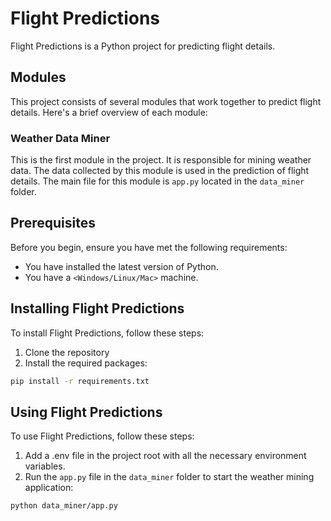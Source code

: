 # Flight Predictions

Flight Predictions is a Python project for predicting flight details.

## Modules

This project consists of several modules that work together to predict flight details. Here's a brief overview of each module:

### Weather Data Miner

This is the first module in the project. It is responsible for mining weather data. The data collected by this module is used in the prediction of flight details. The main file for this module is `app.py` located in the `data_miner` folder.


## Prerequisites

Before you begin, ensure you have met the following requirements:
* You have installed the latest version of Python.
* You have a `<Windows/Linux/Mac>` machine.

## Installing Flight Predictions

To install Flight Predictions, follow these steps:

1. Clone the repository
2. Install the required packages:
```bash
pip install -r requirements.txt
```

## Using Flight Predictions
To use Flight Predictions, follow these steps:

1. Add a .env file in the project root with all the necessary environment variables.
2. Run the `app.py` file in the `data_miner` folder to start the weather mining application:

```bash
python data_miner/app.py
```